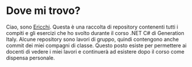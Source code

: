 # Dove mi trovo?
Ciao, sono [Ericchi](https://github.com/Ericchi). Questa è una raccolta di repository contenenti tutti i compiti e gli esercizi che ho svolto durante il corso .NET C# di Generation Italy.
Alcune repository sono lavori di gruppo, quindi contengono anche commit dei miei compagni di classe.
Questo posto esiste per permettere ai docenti di vedere i miei lavori e continuerà ad esistere dopo il corso come dispensa personale.

